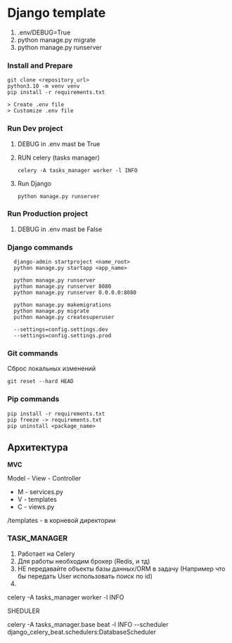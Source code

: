 # Django template

1) .env/DEBUG=True
2) python manage.py migrate
3) python manage.py runserver


### Install and Prepare

    git clone <repository_url>
    python3.10 -m venv venv
    pip install -r requirements.txt

    > Create .env file
    > Customize .env file

### Run Dev project

1) DEBUG in .env mast be True
2) RUN celery (tasks manager)

       celery -A tasks_manager worker -l INFO

3) Run Django

       python manage.py runserver

### Run Production project

1) DEBUG in .env mast be False


### Django commands

      django-admin startproject <name_root>
      python manage.py startapp <app_name>
      
      python manage.py runserver
      python manage.py runserver 8080
      python manage.py runserver 0.0.0.0:8080
      
      python manage.py makemigrations
      python manage.py migrate
      puthon manage.py createsuperuser
      
      --settings=config.settings.dev
      --settings=config.settings.prod

### Git commands

Сброс локальных изменений

    git reset --hard HEAD

### Pip commands

    pip install -r requirements.txt
    pip freeze -> requirements.txt 
    pip uninstall <package_name>

## Архитектура

**MVC**

Model - View - Controller

- M - services.py
- V - templates
- C - views.py

/templates - в корневой директории

### TASK_MANAGER

1. Работает на Celery
2. Для работы необходим брокер (Redis, и тд)
3. НЕ передавайте объекты базы данных/ORM в задачу (Например что бы передать User использовать поиск по id)
4.

celery -A tasks_manager worker -l INFO

SHEDULER

celery -A tasks_manager.base beat -l INFO --scheduler django_celery_beat.schedulers:DatabaseScheduler
